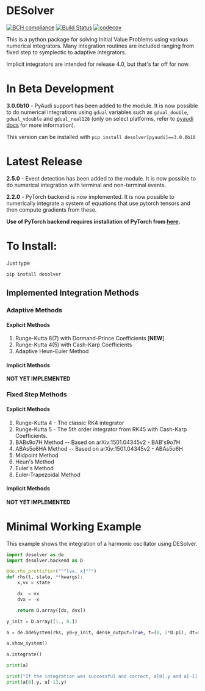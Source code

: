 # DESolver
[![BCH compliance](https://bettercodehub.com/edge/badge/Microno95/desolver?branch=master)](https://bettercodehub.com/)
[![Build Status](https://travis-ci.com/Microno95/desolver.svg?branch=master)](https://travis-ci.com/Microno95/desolver)
[![codecov](https://codecov.io/gh/Microno95/desolver/branch/master/graph/badge.svg)](https://codecov.io/gh/Microno95/desolver)

This is a python package for solving Initial Value Problems using various numerical integrators.
Many integration routines are included ranging from fixed step to symplectic to adaptive integrators.

Implicit integrators are intended for release 4.0, but that's far off for now.

# In Beta Development
**3.0.0b10** - PyAudi support has been added to the module. It is now possible to do numerical integrations using `gdual` variables such as `gdual_double`, `gdual_vdouble` and `gdual_real128` (only on select platforms, refer to [pyaudi docs](https://darioizzo.github.io/audi/) for more information).
 
This version can be installed with `pip install desolver[pyaudi]==3.0.0b10`

# Latest Release
**2.5.0** - Event detection has been added to the module. It is now possible to do numerical integration with terminal and non-terminal events.
 
**2.2.0** - PyTorch backend is now implemented. It is now possible to numerically integrate a system of equations that use pytorch tensors and then compute gradients from these.
 
**Use of PyTorch backend requires installation of PyTorch from [here](https://pytorch.org/get-started/locally/).**

# To Install:
Just type

`pip install desolver`

## Implemented Integration Methods
### Adaptive Methods
#### Explicit Methods
1. Runge-Kutta 8(7) with Dormand-Prince Coefficients [**NEW**]
2. Runge-Kutta 4(5) with Cash-Karp Coefficients
3. Adaptive Heun-Euler Method
#### Implicit Methods
**NOT YET IMPLEMENTED**
### Fixed Step Methods
#### Explicit Methods
1. Runge-Kutta 4 - The classic RK4 integrator
2. Runge-Kutta 5 - The 5th order integrator from RK45 with Cash-Karp Coefficients.
3. BABs9o7H Method  -- Based on arXiv:1501.04345v2 - BAB's9o7H
4. ABAs5o6HA Method -- Based on arXiv:1501.04345v2 - ABAs5o6H
5. Midpoint Method
6. Heun's Method
7. Euler's Method
8. Euler-Trapezoidal Method
#### Implicit Methods
**NOT YET IMPLEMENTED**


# Minimal Working Example

This example shows the integration of a harmonic oscillator using DESolver.

``` python
import desolver as de
import desolver.backend as D

@de.rhs_prettifier("""[vx, x]""")
def rhs(t, state, **kwargs):
    x,vx = state

    dx  = vx
    dvx = -x

    return D.array([dx, dvx])

y_init = D.array([1., 0.])

a = de.OdeSystem(rhs, y0=y_init, dense_output=True, t=(0, 2*D.pi), dt=0.01, rtol=1e-6, atol=1e-9)

a.show_system()

a.integrate()

print(a)

print("If the integration was successful and correct, a[0].y and a[-1].y should be near identical.")
print(a[0].y, a[-1].y)
```
